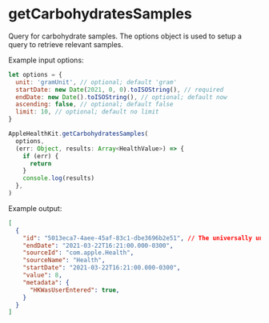 # getCarbohydratesSamples

Query for carbohydrate samples. The options object is used to setup a query to retrieve relevant samples.

Example input options:

```javascript
let options = {
  unit: 'gramUnit', // optional; default 'gram'
  startDate: new Date(2021, 0, 0).toISOString(), // required
  endDate: new Date().toISOString(), // optional; default now
  ascending: false, // optional; default false
  limit: 10, // optional; default no limit
}
```

```javascript
AppleHealthKit.getCarbohydratesSamples(
  options,
  (err: Object, results: Array<HealthValue>) => {
    if (err) {
      return
    }
    console.log(results)
  },
)
```

Example output:

```json
[
  {
    "id": "5013eca7-4aee-45af-83c1-dbe3696b2e51", // The universally unique identifier (UUID) for this HealthKit object.
    "endDate": "2021-03-22T16:21:00.000-0300",
    "sourceId": "com.apple.Health",
    "sourceName": "Health",
    "startDate": "2021-03-22T16:21:00.000-0300",
    "value": 8,
    "metadata": {
      "HKWasUserEntered": true,
    }
  }
]
```
